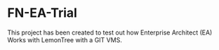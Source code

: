 # FN-EA-Trial
This project has been created to test out how Enterprise Architect (EA) Works with LemonTree with a GIT VMS.
